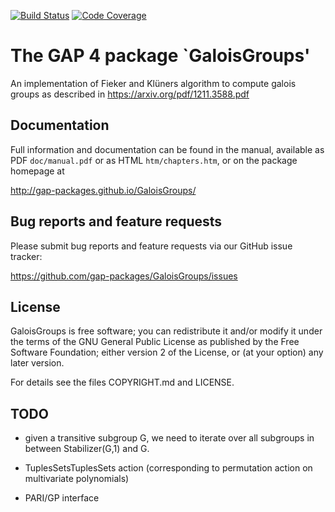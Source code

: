 [![Build Status](https://travis-ci.org/gap-packages/GaloisGroups.svg?branch=master)](https://travis-ci.org/gap-packages/GaloisGroups)
[![Code Coverage](https://codecov.io/github/gap-packages/GaloisGroups/coverage.svg?branch=master&token=)](https://codecov.io/gh/gap-packages/GaloisGroups)


# The GAP 4 package `GaloisGroups'


An implementation of Fieker and Klüners algorithm to compute galois groups
as described in https://arxiv.org/pdf/1211.3588.pdf

## Documentation

Full information and documentation can be found in the manual, available
as PDF `doc/manual.pdf` or as HTML `htm/chapters.htm`, or on the package
homepage at

  <http://gap-packages.github.io/GaloisGroups/>


## Bug reports and feature requests

Please submit bug reports and feature requests via our GitHub issue tracker:

  <https://github.com/gap-packages/GaloisGroups/issues>


## License

GaloisGroups is free software; you can redistribute it and/or modify
it under the terms of the GNU General Public License as published by the
Free Software Foundation; either version 2 of the License, or (at your
option) any later version.

For details see the files COPYRIGHT.md and LICENSE.


## TODO

- given a transitive subgroup G, we need to iterate over all subgroups
  in between Stabilizer(G,1) and G.

- TuplesSetsTuplesSets action (corresponding to permutation action
  on multivariate polynomials)

- PARI/GP interface
